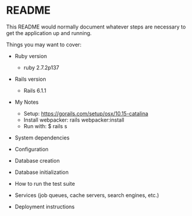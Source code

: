 # README

This README would normally document whatever steps are necessary to get the
application up and running.

Things you may want to cover:

* Ruby version
  - ruby 2.7.2p137

* Rails version
  - Rails 6.1.1

* My Notes
  - Setup: https://gorails.com/setup/osx/10.15-catalina
  - Install webpacker: rails webpacker:install
  - Run with: $ rails s

* System dependencies

* Configuration

* Database creation

* Database initialization

* How to run the test suite

* Services (job queues, cache servers, search engines, etc.)

* Deployment instructions
